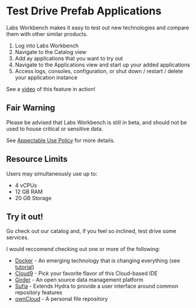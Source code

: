 # Test Drive Prefab Applications
Labs Workbench makes it easy to test out new technologies and compare them with other similar products.

1. Log into Labs Workbench
2. Navigate to the Catalog view
3. Add ay applications that you want to try out
4. Navigate to the Applications view and start up your added applications
5. Access logs, consoles, configuration, or shut down / restart / delete your application instance

See a [video](https://nationaldataservice.atlassian.net/wiki/display/NDSC/Feature+Overview#FeatureOverview-Browseandmanageapplications) of this feature in action!

## Fair Warning
Please be advised that Labs Workbench is still in beta, and should not be used to house critical or sensitive data.

See [Appectable Use Policy](https://nationaldataservice.atlassian.net/wiki/display/NDSC/Acceptable+Use+Policy) for more details.

## Resource Limits
Users may simultaneously use up to:
* 4 vCPUs
* 12 GB RAM
* 20 GB Storage

## Try it out!
Go check out our catalog and, if you feel so inclined, test drive some services.

I would reccomend checking out one or more of the following:
* [Docker](https://nationaldataservice.atlassian.net/wiki/display/NDSC/Docker) - An emerging technology that is changing everything (see [tutorial](docker-101/README.md))
* [Cloud9](https://nationaldataservice.atlassian.net/wiki/display/NDSC/Cloud9) - Pick your favorite flavor of this Cloud-based IDE
* [Girder](https://nationaldataservice.atlassian.net/wiki/display/NDSC/Girder) - An open source data management platform
* [Sufia](https://nationaldataservice.atlassian.net/wiki/display/NDSC/Sufia) - Extends Hydra to provide a user interface around common repository features
* [ownCloud](https://nationaldataservice.atlassian.net/wiki/display/NDSC/ownCloud) - A personal file repository

